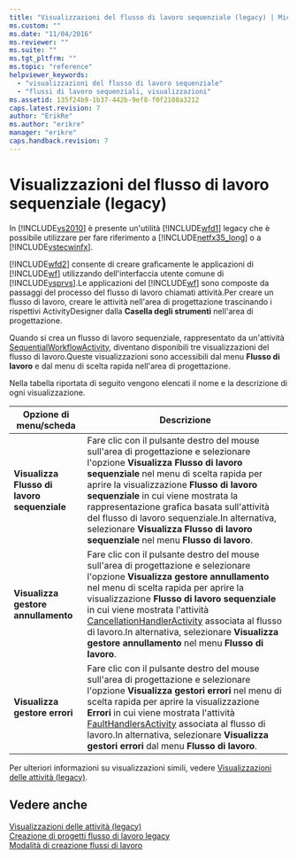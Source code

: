 ```yaml
---
title: "Visualizzazioni del flusso di lavoro sequenziale (legacy) | Microsoft Docs"
ms.custom: ""
ms.date: "11/04/2016"
ms.reviewer: ""
ms.suite: ""
ms.tgt_pltfrm: ""
ms.topic: "reference"
helpviewer_keywords: 
  - "visualizzazioni del flusso di lavoro sequenziale"
  - "flussi di lavoro sequenziali, visualizzazioni"
ms.assetid: 135f24b9-1b37-442b-9ef8-f0f2108a3212
caps.latest.revision: 7
author: "ErikRe"
ms.author: "erikre"
manager: "erikre"
caps.handback.revision: 7
---
```

# Visualizzazioni del flusso di lavoro sequenziale (legacy)
In [!INCLUDE[vs2010](../modeling/includes/vs2010_md.md)] è presente un'utilità [!INCLUDE[wfd1](../workflow-designer/includes/wfd1_md.md)] legacy che è possibile utilizzare per fare riferimento a [!INCLUDE[netfx35_long](../workflow-designer/includes/netfx35_long_md.md)] o a [!INCLUDE[vstecwinfx](../workflow-designer/includes/vstecwinfx_md.md)].  
  
 [!INCLUDE[wfd2](../workflow-designer/includes/wfd2_md.md)] consente di creare graficamente le applicazioni di [!INCLUDE[wf](../workflow-designer/includes/wf_md.md)] utilizzando dell'interfaccia utente comune di [!INCLUDE[vsprvs](../code-quality/includes/vsprvs_md.md)].Le applicazioni del [!INCLUDE[wf](../workflow-designer/includes/wf_md.md)] sono composte da passaggi del processo del flusso di lavoro chiamati attività.Per creare un flusso di lavoro, creare le attività nell'area di progettazione trascinando i rispettivi ActivityDesigner dalla **Casella degli strumenti** nell'area di progettazione.  
  
 Quando si crea un flusso di lavoro sequenziale, rappresentato da un'attività [SequentialWorkflowActivity](http://go.microsoft.com/fwlink?LinkID=65040), diventano disponibili tre visualizzazioni del flusso di lavoro.Queste visualizzazioni sono accessibili dal menu **Flusso di lavoro** e dal menu di scelta rapida nell'area di progettazione.  
  
 Nella tabella riportata di seguito vengono elencati il nome e la descrizione di ogni visualizzazione.  
  
|Opzione di menu\/scheda|Descrizione|  
|-----------------------------|-----------------|  
|**Visualizza Flusso di lavoro sequenziale**|Fare clic con il pulsante destro del mouse sull'area di progettazione e selezionare l'opzione **Visualizza Flusso di lavoro sequenziale** nel menu di scelta rapida per aprire la visualizzazione **Flusso di lavoro sequenziale** in cui viene mostrata la rappresentazione grafica basata sull'attività del flusso di lavoro sequenziale.In alternativa, selezionare **Visualizza Flusso di lavoro sequenziale** nel menu **Flusso di lavoro**.|  
|**Visualizza gestore annullamento**|Fare clic con il pulsante destro del mouse sull'area di progettazione e selezionare l'opzione **Visualizza gestore annullamento** nel menu di scelta rapida per aprire la visualizzazione **Flusso di lavoro sequenziale** in cui viene mostrata l'attività [CancellationHandlerActivity](http://go.microsoft.com/fwlink?LinkID=65050) associata al flusso di lavoro.In alternativa, selezionare **Visualizza gestore annullamento** nel menu **Flusso di lavoro**.|  
|**Visualizza gestore errori**|Fare clic con il pulsante destro del mouse sull'area di progettazione e selezionare l'opzione **Visualizza gestori errori** nel menu di scelta rapida per aprire la visualizzazione **Errori** in cui viene mostrata l'attività [FaultHandlersActivity](http://go.microsoft.com/fwlink?LinkID=65055) associata al flusso di lavoro.In alternativa, selezionare **Visualizza gestori errori** dal menu **Flusso di lavoro**.|  
  
 Per ulteriori informazioni su visualizzazioni simili, vedere [Visualizzazioni delle attività \(legacy\)](../workflow-designer/activity-views-legacy.md).  
  
## Vedere anche  
 [Visualizzazioni delle attività \(legacy\)](../workflow-designer/activity-views-legacy.md)   
 [Creazione di progetti flusso di lavoro legacy](../workflow-designer/creating-legacy-workflow-projects.md)   
 [Modalità di creazione flussi di lavoro](http://go.microsoft.com/fwlink?LinkID=65014)